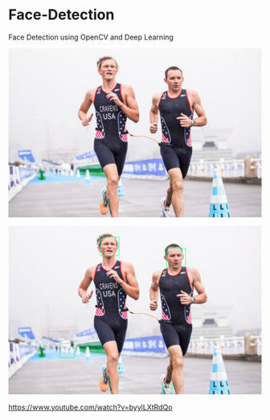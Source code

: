 # Face-Detection
Face Detection using OpenCV and Deep Learning

![Computer Vision](https://github.com/thinkphp/Face-Detection/blob/main/triatlon.png)


![Computer Vision](https://github.com/thinkphp/Face-Detection/blob/main/facedetection.png)

https://www.youtube.com/watch?v=byylLXtRdQo

